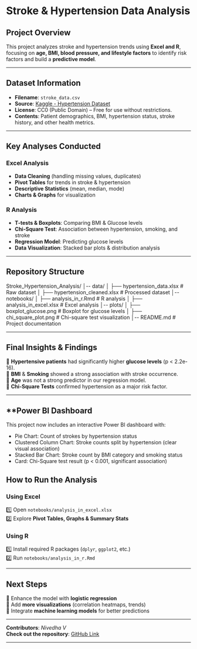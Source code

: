 # Stroke & Hypertension Data Analysis

## Project Overview  
This project analyzes stroke and hypertension trends using **Excel and R**, focusing on **age, BMI, blood pressure, and lifestyle factors** to identify risk factors and build a **predictive model**.

---

## Dataset Information  
- **Filename**: `stroke_data.csv`  
- **Source**: [Kaggle - Hypertension Dataset](https://www.kaggle.com/)  
- **License**: CC0 (Public Domain) – Free for use without restrictions.  
- **Contents**: Patient demographics, BMI, hypertension status, stroke history, and other health metrics.  

---

## Key Analyses Conducted  
### **Excel Analysis**  
- **Data Cleaning** (handling missing values, duplicates)  
- **Pivot Tables** for trends in stroke & hypertension  
- **Descriptive Statistics** (mean, median, mode)  
- **Charts & Graphs** for visualization  

### **R Analysis**  
- **T-tests & Boxplots**: Comparing BMI & Glucose levels  
- **Chi-Square Test**: Association between hypertension, smoking, and stroke  
- **Regression Model**: Predicting glucose levels  
- **Data Visualization**: Stacked bar plots & distribution analysis  

---

## Repository Structure  
Stroke_Hypertension_Analysis/
│-- data/
│   ├── hypertension_data.xlsx        # Raw dataset
│   ├── hypertension_cleaned.xlsx     # Processed dataset
│-- notebooks/
│   ├── analysis_in_r.Rmd             # R analysis
│   ├── analysis_in_excel.xlsx        # Excel analysis
│-- plots/
│   ├── boxplot_glucose.png           # Boxplot for glucose levels
│   ├── chi_square_plot.png           # Chi-square test visualization
│-- README.md                         # Project documentation


---

## **Final Insights & Findings**  
🔹 **Hypertensive patients** had significantly higher **glucose levels** (p < 2.2e-16).  
🔹 **BMI** & **Smoking** showed a strong association with stroke occurrence.  
🔹 **Age** was not a strong predictor in our regression model.  
🔹 **Chi-Square Tests** confirmed hypertension as a major risk factor.  

---
## **Power BI Dashboard
This project now includes an interactive Power BI dashboard with:

- Pie Chart: Count of strokes by hypertension status  
- Clustered Column Chart: Stroke counts split by hypertension (clear visual association)  
- Stacked Bar Chart: Stroke count by BMI category and smoking status  
- Card: Chi-Square test result (p < 0.001, significant association)


##  **How to Run the Analysis**  

### **Using Excel**  
1️⃣ Open `notebooks/analysis_in_excel.xlsx`  
2️⃣ Explore **Pivot Tables, Graphs & Summary Stats**  

### **Using R**  
1️⃣ Install required R packages (`dplyr`, `ggplot2`, etc.)  
2️⃣ Run `notebooks/analysis_in_r.Rmd`  

---

##  **Next Steps**  
🔹 Enhance the model with **logistic regression**  
🔹 Add **more visualizations** (correlation heatmaps, trends)  
🔹 Integrate **machine learning models** for better predictions  

---

 **Contributors**: *Nivedha V*  
 **Check out the repository**: [GitHub Link](https://github.com/N-ivedha/Stroke_hypertension_analysis)  

---

 




